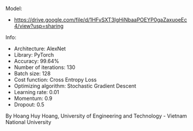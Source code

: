 Model:
- https://drive.google.com/file/d/1HFvSXT3IgHiNbaaPOEYP0gaZaxuoeEc4/view?usp=sharing

Info:
- Architecture: AlexNet
- Library: PyTorch
- Accuracy: 99.64%
- Number of iterations: 130
- Batch size: 128
- Cost function: Cross Entropy Loss
- Optimizing algorithm: Stochastic Gradient Descent
- Learning rate: 0.01
- Momentum: 0.9
- Dropout: 0.5

By Hoang Huy Hoang, University of Engineering and Technology - Vietnam National University
